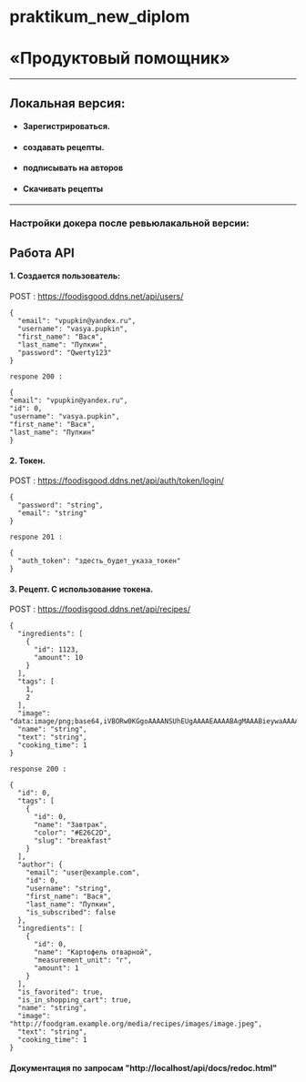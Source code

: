 # praktikum_new_diplom
# «Продуктовый помощник»

---
## Локальная версия:
- #### Зарегистрироваться.
- #### создавать рецепты.
- #### подписывать на авторов
- #### Скачивать рецепты
---

### Настройки докера после ревьюлакальной версии:


## Работа API

#### 1. Создается пользователь:

POST : https://foodisgood.ddns.net/api/users/

```
{
  "email": "vpupkin@yandex.ru",
  "username": "vasya.pupkin",
  "first_name": "Вася",
  "last_name": "Пупкин",
  "password": "Qwerty123"
}

respone 200 : 

{
"email": "vpupkin@yandex.ru",
"id": 0,
"username": "vasya.pupkin",
"first_name": "Вася",
"last_name": "Пупкин"
}

```

#### 2. Токен. 

POST : https://foodisgood.ddns.net/api/auth/token/login/

```
{
  "password": "string",
  "email": "string"
}

respone 201 : 

{
  "auth_token": "здесть_будет_указа_токен"
}

```
#### 3. Рецепт. С использование токена. 


POST : https://foodisgood.ddns.net/api/recipes/

```
{
  "ingredients": [
    {
      "id": 1123,
      "amount": 10
    }
  ],
  "tags": [
    1,
    2
  ],
  "image": "data:image/png;base64,iVBORw0KGgoAAAANSUhEUgAAAAEAAAABAgMAAABieywaAAAACVBMVEUAAAD///9fX1/S0ecCAAAACXBIWXMAAA7EAAAOxAGVKw4bAAAACklEQVQImWNoAAAAggCByxOyYQAAAABJRU5ErkJggg==",
  "name": "string",
  "text": "string",
  "cooking_time": 1
}

response 200 :

{
  "id": 0,
  "tags": [
    {
      "id": 0,
      "name": "Завтрак",
      "color": "#E26C2D",
      "slug": "breakfast"
    }
  ],
  "author": {
    "email": "user@example.com",
    "id": 0,
    "username": "string",
    "first_name": "Вася",
    "last_name": "Пупкин",
    "is_subscribed": false
  },
  "ingredients": [
    {
      "id": 0,
      "name": "Картофель отварной",
      "measurement_unit": "г",
      "amount": 1
    }
  ],
  "is_favorited": true,
  "is_in_shopping_cart": true,
  "name": "string",
  "image": "http://foodgram.example.org/media/recipes/images/image.jpeg",
  "text": "string",
  "cooking_time": 1
}

```

#### Документация по запросам "http://localhost/api/docs/redoc.html"